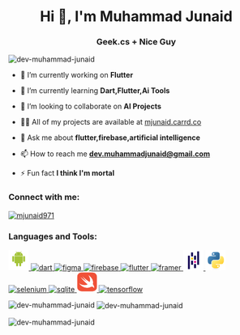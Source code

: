 <h1 align="center">Hi 🤙, I'm Muhammad Junaid</h1>
<h3 align="center">Geek.cs + Nice Guy</h3>

<p align="left"> <img src="https://komarev.com/ghpvc/?username=dev-muhammad-junaid&label=Profile%20views&color=0e75b6&style=flat" alt="dev-muhammad-junaid" /> </p>

- 🔭 I’m currently working on **Flutter**

- 🌱 I’m currently learning **Dart,Flutter,Ai Tools**

- 👯 I’m looking to collaborate on **AI Projects**

- 👨‍💻 All of my projects are available at [mjunaid.carrd.co](mjunaid.carrd.co)

- 💬 Ask me about **flutter,firebase,artificial intelligence**

- 📫 How to reach me **dev.muhammadjunaid@gmail.com**

- ⚡ Fun fact **I think I'm mortal**

<h3 align="left">Connect with me:</h3>
<p align="left">
<a href="https://linkedin.com/in/mjunaid971" target="blank"><img align="center" src="https://raw.githubusercontent.com/rahuldkjain/github-profile-readme-generator/master/src/images/icons/Social/linked-in-alt.svg" alt="mjunaid971" height="30" width="40" /></a>
</p>

<h3 align="left">Languages and Tools:</h3>
<p align="left"> <a href="https://developer.android.com" target="_blank" rel="noreferrer"> <img src="https://raw.githubusercontent.com/devicons/devicon/master/icons/android/android-original-wordmark.svg" alt="android" width="40" height="40"/> </a> <a href="https://dart.dev" target="_blank" rel="noreferrer"> <img src="https://www.vectorlogo.zone/logos/dartlang/dartlang-icon.svg" alt="dart" width="40" height="40"/> </a> <a href="https://www.figma.com/" target="_blank" rel="noreferrer"> <img src="https://www.vectorlogo.zone/logos/figma/figma-icon.svg" alt="figma" width="40" height="40"/> </a> <a href="https://firebase.google.com/" target="_blank" rel="noreferrer"> <img src="https://www.vectorlogo.zone/logos/firebase/firebase-icon.svg" alt="firebase" width="40" height="40"/> </a> <a href="https://flutter.dev" target="_blank" rel="noreferrer"> <img src="https://www.vectorlogo.zone/logos/flutterio/flutterio-icon.svg" alt="flutter" width="40" height="40"/> </a> <a href="https://www.framer.com/" target="_blank" rel="noreferrer"> <img src="https://www.vectorlogo.zone/logos/framer/framer-icon.svg" alt="framer" width="40" height="40"/> </a> <a href="https://pandas.pydata.org/" target="_blank" rel="noreferrer"> <img src="https://raw.githubusercontent.com/devicons/devicon/2ae2a900d2f041da66e950e4d48052658d850630/icons/pandas/pandas-original.svg" alt="pandas" width="40" height="40"/> </a> <a href="https://www.python.org" target="_blank" rel="noreferrer"> <img src="https://raw.githubusercontent.com/devicons/devicon/master/icons/python/python-original.svg" alt="python" width="40" height="40"/> </a> <a href="https://www.selenium.dev" target="_blank" rel="noreferrer"> <img src="https://raw.githubusercontent.com/detain/svg-logos/780f25886640cef088af994181646db2f6b1a3f8/svg/selenium-logo.svg" alt="selenium" width="40" height="40"/> </a> <a href="https://www.sqlite.org/" target="_blank" rel="noreferrer"> <img src="https://www.vectorlogo.zone/logos/sqlite/sqlite-icon.svg" alt="sqlite" width="40" height="40"/> </a> <a href="https://developer.apple.com/swift/" target="_blank" rel="noreferrer"> <img src="https://raw.githubusercontent.com/devicons/devicon/master/icons/swift/swift-original.svg" alt="swift" width="40" height="40"/> </a> <a href="https://www.tensorflow.org" target="_blank" rel="noreferrer"> <img src="https://www.vectorlogo.zone/logos/tensorflow/tensorflow-icon.svg" alt="tensorflow" width="40" height="40"/> </a> </p>

<p><img align="left" src="https://github-readme-stats.vercel.app/api/top-langs?username=dev-muhammad-junaid&show_icons=true&locale=en&layout=compact" alt="dev-muhammad-junaid" /></p>

<p>&nbsp;<img align="center" src="https://github-readme-stats.vercel.app/api?username=dev-muhammad-junaid&show_icons=true&locale=en" alt="dev-muhammad-junaid" /></p>

<p><img align="center" src="https://github-readme-streak-stats.herokuapp.com/?user=dev-muhammad-junaid&" alt="dev-muhammad-junaid" /></p>

